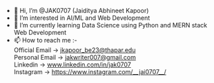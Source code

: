 - 👋 Hi, I’m @JAK0707 (Jaiditya Abhineet Kapoor)
- 👀 I’m interested in AI/ML and Web Development
- 🌱 I’m currently learning Data Science using Python and MERN stack Web Development
- 📫 How to reach me :-
      <br>
      Official Email -> jkapoor_be23@thapar.edu
  <br>
      Personal Email -> jakwriter007@gmail.com
      <br>
      Linkedin -> www.linkedin.com/in/jak0707
      <br>
      Instagram -> https://www.instagram.com/__jai0707__/
<!---
JAK0707/JAK0707 is a ✨ special ✨ repository because its `README.md` (this file) appears on your GitHub profile.
You can click the Preview link to take a look at your changes.
--->
